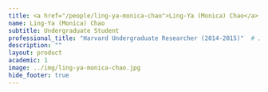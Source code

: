 ```yaml
---
title: <a href="/people/ling-ya-monica-chao">Ling-Ya (Monica) Chao</a>
name: Ling-Ya (Monica) Chao
subtitle: Undergraduate Student
professional_title: "Harvard Undergraduate Researcher (2014-2015)"  # Joined professional titles
description: ""
layout: product
academic: 1
image: ../img/ling-ya-monica-chao.jpg
hide_footer: true
---
```

